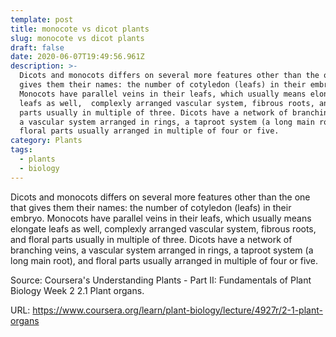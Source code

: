 ```yaml
---
template: post
title: monocote vs dicot plants
slug: monocote vs dicot plants
draft: false
date: 2020-06-07T19:49:56.961Z
description: >-
  Dicots and monocots differs on several more features other than the one that
  gives them their names: the number of cotyledon (leafs) in their embryo.
  Monocots have parallel veins in their leafs, which usually means elongate
  leafs as well,  complexly arranged vascular system, fibrous roots, and floral
  parts usually in multiple of three. Dicots have a network of branching veins,
  a vascular system arranged in rings, a taproot system (a long main root), and
  floral parts usually arranged in multiple of four or five.
category: Plants
tags:
  - plants
  - biology
---
```

Dicots and monocots differs on several more features other than the one that gives them their names: the number of cotyledon (leafs) in their embryo. Monocots have parallel veins in their leafs, which usually means elongate leafs as well,  complexly arranged vascular system, fibrous roots, and floral parts usually in multiple of three. Dicots have a network of branching veins, a vascular system arranged in rings, a taproot system (a long main root), and floral parts usually arranged in multiple of four or five.



Source: Coursera's Understanding Plants - Part II: Fundamentals of Plant Biology Week 2
2.1 Plant organs.

URL: <https://www.coursera.org/learn/plant-biology/lecture/4927r/2-1-plant-organs>